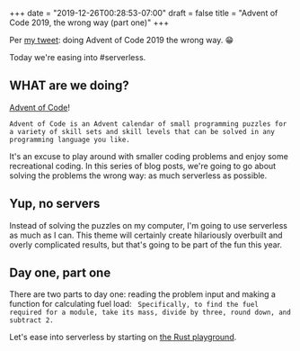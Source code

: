+++
date = "2019-12-26T00:28:53-07:00"
draft = false
title = "Advent of Code 2019, the wrong way (part one)"
+++

Per [my tweet](https://twitter.com/Motoblag/status/1203557633648553984): doing Advent of Code 2019 the wrong way. 😁

Today we're easing into #serverless.

## WHAT are we doing?

[Advent of Code](https://adventofcode.com/2019/about)!

`Advent of Code is an Advent calendar of small programming puzzles for a variety of skill sets and skill levels that can be solved in any programming language you like.`

It's an excuse to play around with smaller coding problems and enjoy some recreational coding. In this series of blog posts, we're going to go about solving the problems the wrong way: as much serverless as possible.

## Yup, no servers

Instead of solving the puzzles on my computer, I'm going to use serverless as much as I can. This theme will certainly create hilariously overbuilt and overly complicated results, but that's going to be part of the fun this year.

## Day one, part one

There are two parts to day one: reading the problem input and making a function for calculating fuel load: ` Specifically, to find the fuel required for a module, take its mass, divide by three, round down, and subtract 2.`

Let's ease into serverless by starting on [the Rust playground](https://play.rust-lang.org/).
